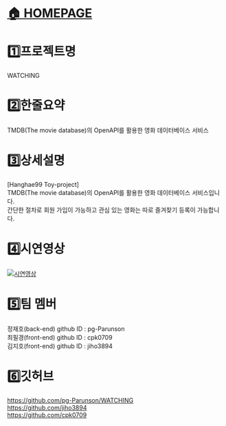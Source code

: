 #  [🏠 HOMEPAGE](http://54.180.94.133/)

# 1️⃣프로젝트명
WATCHING

# 2️⃣한줄요약
TMDB(The movie database)의 OpenAPI를 활용한 영화 데이터베이스 서비스

# 3️⃣상세설명
[Hanghae99 Toy-project]  
TMDB(The movie database)의 OpenAPI를 활용한 영화 데이터베이스 서비스입니다.  
간단한 절차로 회원 가입이 가능하고 관심 있는 영화는 따로 즐겨찾기 등록이 가능합니다.

# 4️⃣시연영상
[![시연영상](https://i.imgur.com/fMS2X1j.png)](https://www.youtube.com/embed/GFHrLkz0dyM)

# 5️⃣팀 멤버
정재호(back-end) github ID : pg-Parunson  
최필경(front-end) github ID : cpk0709  
김지호(front-end) github ID : jiho3894

# 6️⃣깃허브
https://github.com/pg-Parunson/WATCHING <br/>
https://github.com/jiho3894 <br/>
https://github.com/cpk0709 
